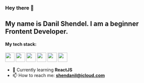 ### Hey there 👋

## My name is Danil Shendel. I am a beginner Frontent Developer.

#### My tech stack:
<img height='30' src='https://user-images.githubusercontent.com/124462567/225598691-34d6b5ac-90c3-4f91-9ec6-908a6b8f559d.png' /> <img height='30' src='https://user-images.githubusercontent.com/124462567/225598689-67f1e964-da74-4c10-98d6-99e6b4f7b59f.png' /> <img height='30' src='https://user-images.githubusercontent.com/124462567/225598684-2661759d-3c1e-4d8a-8d99-0cc4b36ab959.png' /> <img height='30' src='https://user-images.githubusercontent.com/124462567/225598687-87e34de1-b818-42e4-b8ca-1ebf5d88c2e3.png' /> <img height='30' src='https://user-images.githubusercontent.com/124462567/225598668-13a501d4-96af-494c-94c9-b81257c442e7.png' /> <img height='30' src='https://user-images.githubusercontent.com/124462567/225598680-7043a5bf-e56a-433c-be7a-2f50350283de.png' />

- 📖 Currently learning **ReactJS**
- 📫 How to reach me: **shendanil@icloud.com**
